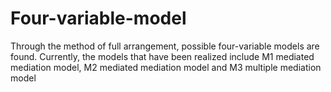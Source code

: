 # Four-variable-model
Through the method of full arrangement, possible four-variable models are found. Currently, the models that have been realized include M1 mediated mediation model, M2 mediated mediation model and M3 multiple mediation model

